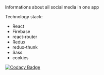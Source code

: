 Informations about all social media in one app

Technology stack:
- React
- Firebase
- react-router
- Redux
- redux-thunk
- Sass
- cookies

[![Codacy Badge](https://api.codacy.com/project/badge/Grade/391bbe7374514b45ac45865e7635907d)](https://www.codacy.com/manual/pat.kozlowski2000/socialmedia-stats-app?utm_source=github.com&amp;utm_medium=referral&amp;utm_content=SongoMen/socialmedia-stats-app&amp;utm_campaign=Badge_Grade)
